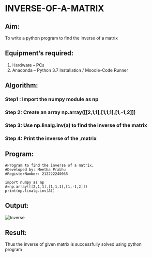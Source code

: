 # INVERSE-OF-A-MATRIX
## Aim:
To write a python program to find the inverse of a matrix
## Equipment’s required:
1. 	Hardware – PCs
2. 	Anaconda – Python 3.7 Installation / Moodle-Code Runner
## Algorithm:
### Step1 : Import the numpy module as np
### Step 2: Create an array np.array([[2,1,1],[1,1,1],[1,-1,2]])
### Step 3: Use np.linalg.inv(a) to find the inverse of the matrix
### Step 4: Print the inverse of the ,matrix 

## Program:
```
#Program to find the inverse of a matrix.
#Developed by: Meetha Prabhu
#RegisterNumber: 212222240065

import numpy as np
A=np.array([[2,1,1],[1,1,1],[1,-1,2]])
print(np.linalg.inv(A))
```
## Output:
![Inverse ](https://user-images.githubusercontent.com/119401038/225929703-eafc2eb8-b31c-45d0-a991-dcbf46277a6e.png)

## Result:
Thus the inverse of given matrix is successfully solved using python program


